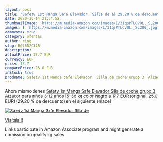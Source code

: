 ```yaml
---
layout: post
title: 'Safety 1st Manga Safe Elevador  Silla de al 29.20 % de descuento'
date: 2020-10-14 21:34:52
thumbnailImage: 'https://m.media-amazon.com/images/I/31qsPTLCv0L._SL200_.jpg'
images: [ 'https://m.media-amazon.com/images/I/31qsPTLCv0L._SL200_.jpg' ]
comments: true
category: ofertas
author: ring
slug: B076DZG34B
description:
actualPrice: 17.7 EUR
currency: EUR
price: 17.7
comparePrice: 25.0 EUR
inStock: true
prodname: Safety 1st Manga Safe Elevador  Silla de coche grupo 3  Alzador para niños 3-12 años  15-36 kg   color Negro
---
```


Ahora mismo tienes [Safety 1st Manga Safe Elevador  Silla de coche grupo 3  Alzador para niños 3-12 años  15-36 kg   color Negro](https://www.amazon.es/dp/B076DZG34B/?tag=tolees-21) a 17.7 EUR (original: 25.0 EUR) (29.20 %  de descuento) en el siguiente enlace!

[![Safety 1st Manga Safe Elevador  Silla de](https://m.media-amazon.com/images/I/31qsPTLCv0L._SL200_.jpg)](https://www.amazon.es/dp/B076DZG34B/?tag=tolees-21)

[Visítala!!!](https://www.amazon.es/dp/B076DZG34B/?tag=tolees-21)

Links participate in Amazon Associate program and might generate a comission on qualifying sales
